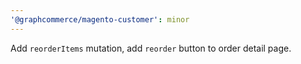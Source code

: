 ```yaml
---
'@graphcommerce/magento-customer': minor
---
```


Add `reorderItems` mutation, add `reorder` button to order detail page.
